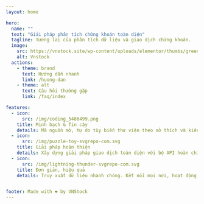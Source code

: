 ```yaml
---
layout: home

hero:
  name: ""
  text: "Giải pháp phân tích chứng khoán toàn diện"
  tagline: Tương lai của phân tích dữ liệu và giao dịch chứng khoán.
  image:
    src: https://vnstock.site/wp-content/uploads/elementor/thumbs/green-qaoyrwc3g05uwb475lk4nkjz1okn0a76hqrwam0758.png
    alt: Vnstock
  actions:
    - theme: brand
      text: Hướng dẫn nhanh
      link: /huong-dan
    - theme: alt
      text: Câu hỏi thường gặp
      link: /faq/index

features:
  - icon:
      src: /img/coding_5486499.png
    title: Minh bạch & Tin cậy
    details: Mã nguồn mở, tự do tùy biến thư viện theo sở thích và kiến thức đầu tư của mình.
  - icon:
      src: /img/puzzle-toy-svgrepo-com.svg
    title: Giải pháp hoàn thiện
    details: Xây dựng giải pháp giao dịch toàn diện với bộ API hoàn chỉnh cho Python tại Việt Nam.
  - icon:
      src: /img/lightning-thunder-svgrepo-com.svg
    title: Đơn giản, hiệu quả
    details: Truy xuất dữ liệu nhanh chóng. Kết nối mọi nơi, hoạt động trên mọi thiết bị có internet.


footer: Made with ❤️ by VNStock
---
```

